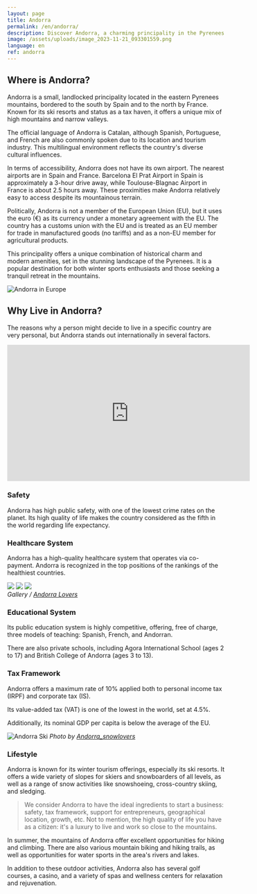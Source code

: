 ```yaml
---
layout: page
title: Andorra
permalink: /en/andorra/
description: Discover Andorra, a charming principality in the Pyrenees. Information about its location, language, accessibility to nearby airports, and relationship with the EU. Explore its unique mix of culture, history, and natural landscapes.
image: /assets/uploads/image_2023-11-21_093301559.png
language: en
ref: andorra
---
```

## Where is Andorra?

Andorra is a small, landlocked principality located in the eastern Pyrenees mountains, bordered to the south by Spain and to the north by France. Known for its ski resorts and status as a tax haven, it offers a unique mix of high mountains and narrow valleys.

The official language of Andorra is Catalan, although Spanish, Portuguese, and French are also commonly spoken due to its location and tourism industry. This multilingual environment reflects the country's diverse cultural influences.

In terms of accessibility, Andorra does not have its own airport. The nearest airports are in Spain and France. Barcelona El Prat Airport in Spain is approximately a 3-hour drive away, while Toulouse-Blagnac Airport in France is about 2.5 hours away. These proximities make Andorra relatively easy to access despite its mountainous terrain.

Politically, Andorra is not a member of the European Union (EU), but it uses the euro (€) as its currency under a monetary agreement with the EU. The country has a customs union with the EU and is treated as an EU member for trade in manufactured goods (no tariffs) and as a non-EU member for agricultural products.

This principality offers a unique combination of historical charm and modern amenities, set in the stunning landscape of the Pyrenees. It is a popular destination for both winter sports enthusiasts and those seeking a tranquil retreat in the mountains.

![Andorra in Europe](/assets/uploads/image_2023-11-21_093020663.png "Where is Andorra")

## Why Live in Andorra?

The reasons why a person might decide to live in a specific country are very personal, but Andorra stands out internationally in several factors.

<p><iframe width="560" height="315" src="https://www.youtube.com/embed/3HxIbYWfuFg" title="YouTube video player" frameborder="0" allow="accelerometer; autoplay; clipboard-write; encrypted-media; gyroscope; picture-in-picture; web-share" allowfullscreen></iframe></p>

### Safety

Andorra has high public safety, with one of the lowest crime rates on the planet. Its high quality of life makes the country considered as the fifth in the world regarding life expectancy.

### Healthcare System

Andorra has a high-quality healthcare system that operates via co-payment. Andorra is recognized in the top positions of the rankings of the healthiest countries.

<div class="gallery-box">
  <div class="gallery">
    <img src="/images/andorra/andorra-night.jpg" loading="lazy">
    <img src="/images/andorra/atumn.jpg" loading="lazy">
    <img src="/images/andorra/andorra-winter.jpg" loading="lazy">
  </div>
  <em>Gallery / <a href="https://www.instagram.com/andorralovers/" target="_blank">Andorra Lovers</a></em>
</div>

### Educational System

Its public education system is highly competitive, offering, free of charge, three models of teaching: Spanish, French, and Andorran.

There are also private schools, including Agora International School (ages 2 to 17) and British College of Andorra (ages 3 to 13).

### Tax Framework

Andorra offers a maximum rate of 10% applied both to personal income tax (IRPF) and corporate tax (IS).

Its value-added tax (VAT) is one of the lowest in the world, set at 4.5%.

Additionally, its nominal GDP per capita is below the average of the EU.

![Andorra Ski](https://summit-advisors.netlify.app/images/andorra/andorra-skii.jpg)
*Photo by [Andorra_snowlovers](https://www.instagram.com/andorra_snowlovers/)*

### Lifestyle

Andorra is known for its winter tourism offerings, especially its ski resorts. It offers a wide variety of slopes for skiers and snowboarders of all levels, as well as a range of snow activities like snowshoeing, cross-country skiing, and sledging.

> We consider Andorra to have the ideal ingredients to start a business: safety, tax framework, support for entrepreneurs, geographical location, growth, etc. Not to mention, the high quality of life you have as a citizen: it's a luxury to live and work so close to the mountains.

In summer, the mountains of Andorra offer excellent opportunities for hiking and climbing. There are also various mountain biking and hiking trails, as well as opportunities for water sports in the area's rivers and lakes.

In addition to these outdoor activities, Andorra also has several golf courses, a casino, and a variety of spas and wellness centers for relaxation and rejuvenation.
